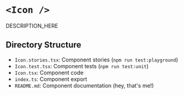 # `<Icon />`

DESCRIPTION_HERE

## Directory Structure

- `Icon.stories.tsx`: Component stories (`npm run test:playground`)
- `Icon.test.tsx`: Component tests (`npm run test:unit`)
- `Icon.tsx`: Component code
- `index.ts`: Component export
- `README.md`: Component documentation (hey, that's me!)
